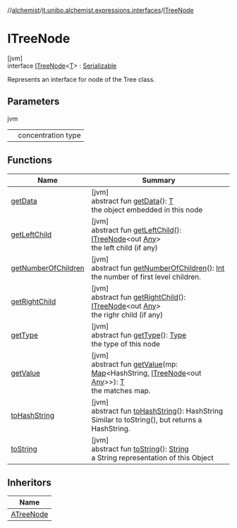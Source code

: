 //[alchemist](../../../index.md)/[it.unibo.alchemist.expressions.interfaces](../index.md)/[ITreeNode](index.md)

# ITreeNode

[jvm]\
interface [ITreeNode](index.md)<[T](index.md)> : [Serializable](https://docs.oracle.com/javase/8/docs/api/java/io/Serializable.html)

Represents an interface for node of the Tree class.

## Parameters

jvm

| | |
|---|---|
| <T> | concentration type |

## Functions

| Name | Summary |
|---|---|
| [getData](get-data.md) | [jvm]<br>abstract fun [getData](get-data.md)(): [T](index.md)<br>the object embedded in this node |
| [getLeftChild](get-left-child.md) | [jvm]<br>abstract fun [getLeftChild](get-left-child.md)(): [ITreeNode](index.md)<out [Any](https://kotlinlang.org/api/latest/jvm/stdlib/kotlin/-any/index.html)><br>the left child (if any) |
| [getNumberOfChildren](get-number-of-children.md) | [jvm]<br>abstract fun [getNumberOfChildren](get-number-of-children.md)(): [Int](https://kotlinlang.org/api/latest/jvm/stdlib/kotlin/-int/index.html)<br>the number of first level children. |
| [getRightChild](get-right-child.md) | [jvm]<br>abstract fun [getRightChild](get-right-child.md)(): [ITreeNode](index.md)<out [Any](https://kotlinlang.org/api/latest/jvm/stdlib/kotlin/-any/index.html)><br>the righr child (if any) |
| [getType](get-type.md) | [jvm]<br>abstract fun [getType](get-type.md)(): [Type](../../it.unibo.alchemist.expressions.implementations/-type/index.md)<br>the type of this node |
| [getValue](get-value.md) | [jvm]<br>abstract fun [getValue](get-value.md)(mp: [Map](https://docs.oracle.com/javase/8/docs/api/java/util/Map.html)<HashString, [ITreeNode](index.md)<out [Any](https://kotlinlang.org/api/latest/jvm/stdlib/kotlin/-any/index.html)>>): [T](index.md)<br>the matches map. |
| [toHashString](to-hash-string.md) | [jvm]<br>abstract fun [toHashString](to-hash-string.md)(): HashString<br>Similar to toString(), but returns a HashString. |
| [toString](to-string.md) | [jvm]<br>abstract fun [toString](to-string.md)(): [String](https://docs.oracle.com/javase/8/docs/api/java/lang/String.html)<br>a String representation of this Object |

## Inheritors

| Name |
|---|
| [ATreeNode](../../it.unibo.alchemist.expressions.implementations/-a-tree-node/index.md) |
